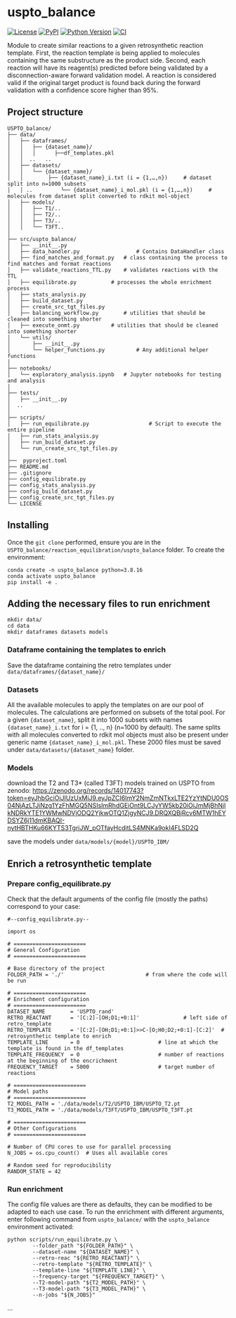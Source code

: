 # uspto_balance

[![License](https://img.shields.io/pypi/l/uspto_balance.svg?color=green)](https://github.com/yvsgrndjn/uspto_balance/raw/main/LICENSE)
[![PyPI](https://img.shields.io/pypi/v/uspto_balance.svg?color=green)](https://pypi.org/project/uspto_balance)
[![Python Version](https://img.shields.io/pypi/pyversions/uspto_balance.svg?color=green)](https://python.org)
[![CI](https://github.com/yvsgrndjn/uspto_balance/actions/workflows/ci.yml/badge.svg)](https://github.com/yvsgrndjn/uspto_balance/actions/workflows/ci.yml)

Module to create similar reactions to a given retrosynthetic reaction template. First, the reaction template is being applied to molecules containing the same substructure as the product side. Second, each reaction will have its reagent(s) predicted before being validated by a disconnection-aware forward validation model. A reaction is considered valid if the original target product is found back during the forward validation with a confidence score higher than 95%.

## Project structure
~~~
USPTO_balance/ 
├── data/ 
│   ├── dataframes/
│   │   ├── {dataset_name}/
│   │   │      ├──df_templates.pkl 
│   │  ..   ..
│   ├── datasets/
│   │   └── {dataset_name}/
│   │ 		 ├── {dataset_name}_i.txt (i = {1,…,n})		# dataset split into n=1000 subsets
│   │ ..		 └── {dataset_name}_i_mol.pkl (i = {1,…,n}) 	# molecules from dataset split converted to rdkit mol-object
│   ├── models/ 
│   │   ├── T1/..
│   │   ├── T2/..
│   │   ├── T3/..
│   │   └── T3FT..
│
├── src/uspto_balance/ 
│   ├── __init__.py 
│   ├── data_handler.py           		 # Contains DataHandler class 
│   ├── find_matches_and_format.py	 # class containing the process to find matches and format reactions 
│   ├── validate_reactions_TTL.py	 # validates reactions with the TTL 
│   ├── equilibrate.py			 # processes the whole enrichment process 
│   ├── stats_analysis.py
│   ├── build_dataset.py 
│   ├── create_src_tgt_files.py
│   ├── balancing_workflow.py		 # utilities that should be cleaned into something shorter 
│   ├── execute_onmt.py			 # utilities that should be cleaned into something shorter 
│   └── utils/ 
│       ├── __init__.py 
│       └── helper_functions.py   		 # Any additional helper functions
│ 
├── notebooks/ 
│   └── exploratory_analysis.ipynb	 # Jupyter notebooks for testing and analysis 
│
├── tests/ 
│   ├── __init__.py 
│  ..
│
├── scripts/ 
│   ├── run_equilibrate.py           		 # Script to execute the entire pipeline 
│   ├── run_stats_analysis.py     
│   ├── run_build_dataset.py 
│   └── run_create_src_tgt_files.py
│
├──  pyproject.toml          		  
├── README.md                      
├── .gitignore                     
├── config_equilibrate.py 
├── config_stats_analysis.py                     
├── config_build_dataset.py
├── config_create_src_tgt_files.py
└── LICENSE                        
~~~

## Installing

Once the `git clone` performed, ensure you are in the `USPTO_balance/reaction_equilibration/uspto_balance` folder. To create the environment:
~~~
conda create -n uspto_balance python=3.8.16
conda activate uspto_balance
pip install -e .
~~~

## Adding the necessary files to run enrichment
~~~
mkdir data/
cd data
mkdir dataframes datasets models
~~~
### Dataframe containing the templates to enrich
Save the dataframe containing the retro templates under `data/dataframes/{dataset_name}/`

### Datasets 
All the available molecules to apply the templates on are our pool of molecules. The calculations are performed on subsets of the total pool. For a given `{dataset_name}`, split it into 1000 subsets with names `{dataset_name}_i.txt` for i = {1, .., n} (n=1000 by default). The same splits with all molecules converted to rdkit mol objects must also be present under generic name `{dataset_name}_i_mol.pkl`. 
These 2000 files must be saved under `data/datasets/{dataset_name}` folder.

### Models
download the T2 and T3* (called T3FT) models trained on USPTO from zenodo: https://zenodo.org/records/14017743?token=eyJhbGciOiJIUzUxMiJ9.eyJpZCI6ImY2NmZmNTkxLTE2YzYtNDU0OS04NjAzLTJiNzg1YzFhMGQ5NSIsImRhdGEiOnt9LCJyYW5kb20iOiJmMjBhNjlkNDRkYTE1YWMwNDVjODQ2YjkwOTQ1ZjgyNCJ9.DRQXQBjRcv6MTW1hEYDSYZ6j11dmKBAQI-nytHBTHKu66KYTS3TgriJW_pOTfayHcditLS4MNKa9okI4FLSD2Q

save the models under `data/models/{model}/USPTO_IBM/`

## Enrich a retrosynthetic template

### Prepare config_equilibrate.py
Check that the default arguments of the config file (mostly the paths) correspond to your case:
```
#--config_equilibrate.py--

import os

# =======================
# General Configuration
# =======================

# Base directory of the project
FOLDER_PATH = './'							# from where the code will be run

# =======================
# Enrichment configuration
# =======================
DATASET_NAME        = 'USPTO_rand'
RETRO_REACTANT      = '[C:2]-[OH;D1;+0:1]' 				# left side of retro_template
RETRO_TEMPLATE      = '[C:2]-[OH;D1;+0:1]>>C-[O;H0;D2;+0:1]-[C:2]'	# retrosynthetic template to enrich
TEMPLATE_LINE       = 0							# line at which the template is found in the df_templates
TEMPLATE_FREQUENCY  = 0							# number of reactions at the beginning of the encrichment
FREQUENCY_TARGET    = 5000						# target number of reactions

# =======================
# Model paths
# =======================
T2_MODEL_PATH = './data/models/T2/USPTO_IBM/USPTO_T2.pt
T3_MODEL_PATH = './data/models/T3FT/USPTO_IBM/USPTO_T3FT.pt

# =======================
# Other Configurations
# =======================

# Number of CPU cores to use for parallel processing
N_JOBS = os.cpu_count()  # Uses all available cores

# Random seed for reproducibility
RANDOM_STATE = 42
```

### Run enrichment
The config file values are there as defaults, they can be modified to be adapted to each use case. To run the enrichment with different arguments, enter following command from `uspto_balance/` with the `uspto_balance` environment activated:
```
python scripts/run_equilibrate.py \
        --folder_path "${FOLDER_PATH}" \
        --dataset-name "${DATASET_NAME}" \
        --retro-reac "${RETRO_REACTANT}" \
        --retro-template "${RETRO_TEMPLATE}" \
        --template-line "${TEMPLATE_LINE}" \
        --frequency-target "${FREQUENCY_TARGET}" \
        --T2-model-path "${T2_MODEL_PATH}" \
        --T3-model-path "${T3_MODEL_PATH}" \
        --n-jobs "${N_JOBS}"
```

...

